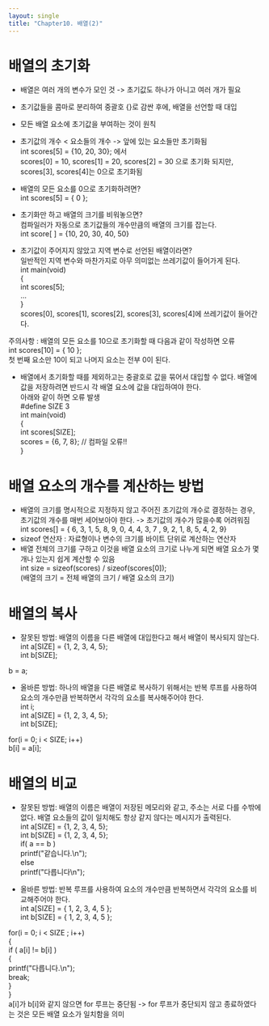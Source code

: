 ```yaml
---
layout: single
title: "Chapter10. 배열(2)"
---
```


# 배열의 초기화

+ 배열은 여러 개의 변수가 모인 것 -> 초기값도 하나가 아니고 여러 개가 필요   
+ 초기값들을 콤마로 분리하여 중괄호 {}로 감싼 후에, 배열을 선언할 때 대입   
+ 모든 배열 요소에 초기값을 부여하는 것이 원칙   
+ 초기값의 개수 < 요소들의 개수 -> 앞에 있는 요소들만 초기화됨   
int scores[5] = {10, 20, 30}; 에서   
scores[0] = 10, scores[1] = 20, scores[2] = 30 으로 초기화 되지만, scores[3], scores[4]는 0으로 초기화됨   

+ 배열의 모든 요소를 0으로 초기화하려면?   
int scores[5] = { 0 };   
+ 초기화만 하고 배열의 크기를 비워놓으면?   
컴파일러가 자동으로 초기값들의 개수만큼의 배열의 크기를 잡는다.   
int score[ ] = {10, 20, 30, 40, 50}   
+ 초기값이 주어지지 않았고 지역 변수로 선언된 배열이라면?   
일반적인 지역 변수와 마찬가지로 아무 의미없는 쓰레기값이 들어가게 된다.   
int main(void)   
{   
  int scores[5];   
  ...   
}   
scores[0], scores[1], scores[2], scores[3], scores[4]에 쓰레기값이 들어간다.   

주의사항 : 배열의 모든 요소를 10으로 초기화할 때 다음과 같이 작성하면 오류   
int scores[10] = { 10 };   
첫 번째 요소만 10이 되고 나머지 요소는 전부 0이 된다.   

+ 배열에서 초기화할 때를 제외하고는 중괄호로 값을 묶어서 대입할 수 없다. 배열에 값을 저장하려면 반드시 각 배열 요소에 값을 대입하여야 한다.   
아래와 같이 하면 오류 발생   
#define SIZE 3   
int main(void)   
{   
  int scores[SIZE];   
  scores = {6, 7, 8}; // 컴파일 오류!!   
}   

# 배열 요소의 개수를 계산하는 방법

+ 배열의 크기를 명시적으로 지정하지 않고 주어진 초기값의 개수로 결정하는 경우, 초기값의 개수를 매번 세어보아야 한다. -> 초기값의 개수가 많을수록 어려워짐   
int scores[] = { 6, 3, 1, 5, 8, 9, 0, 4, 4, 3, 7 , 9, 2, 1, 8, 5, 4, 2, 9}   
+ sizeof 연산자 : 자료형이나 변수의 크기를 바이트 단위로 계산하는 연산자   
+ 배열 전체의 크기를 구하고 이것을 배열 요소의 크기로 나누게 되면 배열 요소가 몇 개나 있는지 쉽게 계산할 수 있음   
int size = sizeof(scores) / sizeof(scores[0]);   
(배열의 크기 = 전체 배열의 크기 / 배열 요소의 크기)   

# 배열의 복사

+ 잘못된 방법: 배열의 이름을 다른 배열에 대입한다고 해서 배열이 복사되지 않는다.   
int a[SIZE] = {1, 2, 3, 4, 5};   
int b[SIZE];   
  
b = a;   
+ 올바른 방법: 하나의 배열을 다른 배열로 복사하기 위해서는 반복 루프를 사용하여 요소의 개수만큼 반복하면서 각각의 요소를 복사해주어야 한다.      
int i;   
int a[SIZE] = {1, 2, 3, 4, 5};   
int b[SIZE];   
  
for(i = 0; i < SIZE; i++)   
  b[i] = a[i];   
  
# 배열의 비교

+ 잘못된 방법: 배열의 이름은 배열이 저장된 메모리와 같고, 주소는 서로 다를 수밖에 없다. 배열 요소들의 값이 일치해도 항상 같지 않다는 메시지가 출력된다.   
int a[SIZE] = {1, 2, 3, 4, 5};   
int b[SIZE] = {1, 2, 3, 4, 5};   
if( a == b )   
  printf("같습니다.\n");   
else   
  printf("다릅니다\n");   

+ 올바른 방법: 반복 루프를 사용하여 요소의 개수만큼 반복하면서 각각의 요소를 비교해주어야 한다.   
int a[SIZE] = { 1, 2, 3, 4, 5 };   
int b[SIZE] = { 1, 2, 3, 4, 5 };   

for(i = 0; i < SIZE ; i++)   
{   
  if ( a[i] != b[i] )   
  {   
    printf("다릅니다.\n");   
    break;   
  }   
}   
a[i]가 b[i]와 같지 않으면 for 루프는 중단됨 -> for 루프가 중단되지 않고 종료하였다는 것은 모든 배열 요소가 일치함을 의미   
